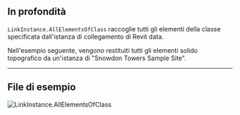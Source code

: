 ## In profondità
`LinkInstance.AllElementsOfClass` raccoglie tutti gli elementi della classe specificata dall'istanza di collegamento di Revit data.

Nell'esempio seguente, vengono restituiti tutti gli elementi solido topografico da un'istanza di "Snowdon Towers Sample Site".
___
## File di esempio

![LinkInstance.AllElementsOfClass](./Revit.Elements.LinkInstance.AllElementsOfClass_img.jpg)
